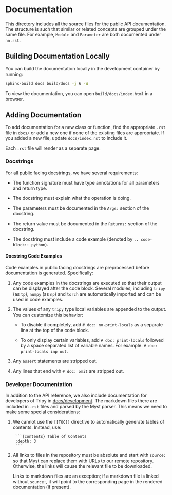 # Documentation

This directory includes all the source files for the public API documentation.
The structure is such that similar or related concepts are grouped under the same
file. For example, `Module` and `Parameter` are both documented under `nn.rst`.

## Building Documentation Locally

You can build the documentation locally in the development container by running:
```bash
sphinx-build docs build/docs -j 6 -W
```
To view the documentation, you can open `build/docs/index.html` in a browser.

## Adding Documentation

To add documentation for a new class or function, find the appropriate `.rst` file in
`docs/` or add a new one if none of the existing files are appropriate.
If you added a new file, update `docs/index.rst` to include it.

Each `.rst` file will render as a separate page.

### Docstrings

For all public facing docstrings, we have several requirements:

- The function signature must have type annotations for all parameters and return type.

- The docstring must explain what the operation is doing.

- The parameters must be documented in the `Args:` section of the docstring.

- The return value must be documented in the `Returns:` section of the docstring.

- The docstring must include a code example (denoted by `.. code-block:: python`).


#### Docstring Code Examples

Code examples in public facing docstrings are preprocessed before
documentation is generated. Specifically:

1. Any code examples in the docstrings are executed so that their output can be
    displayed after the code block. Several modules, including `tripy` (as `tp`),
    `numpy` (as `np`) and `torch` are automatically imported and can be used in
    code examples.

2. The values of any `tripy` type local variables are appended to the output.
    You can customize this behavior:

    - To disable it completely, add `# doc: no-print-locals` as a separate line
        at the top of the code block.

    - To only display certain variables, add `# doc: print-locals` followed by a space
        separated list of variable names. For example: `# doc: print-locals inp out`.

3. Any `assert` statements are stripped out.

4. Any lines that end with `# doc: omit` are stripped out.


### Developer Documentation

In addition to the API reference, we also include documentation for developers of Tripy
in [docs/development](/docs/development/). The markdown files there are included in `.rst`
files and parsed by the Myst parser. This means we need to make some special considerations:

1. We cannot use the `[[TOC]]` directive to automatically generate tables of contents.
    Instead, use:

        ```{contents} Table of Contents
        :depth: 3
        ```

2. All links to files in the repository must be absolute and start with `source:` so that
    Myst can replace them with URLs to our remote repository. Otherwise, the links will
    cause the relevant file to be downloaded.

    Links to markdown files are an exception; if a markdown file is linked without `source:`,
    it will point to the corresponding page in the rendered documentation (if present).
